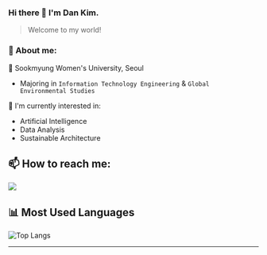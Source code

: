 ### Hi there 👋 I'm Dan Kim.
> Welcome to my world!

### 📍 About me:
🏫 Sookmyung Women's University, Seoul
  - Majoring in `Information Technology Engineering` & `Global Environmental Studies`
    
🚀 I'm currently interested in:
  - Artificial Intelligence
  - Data Analysis
  - Sustainable Architecture
  
## 📫 How to reach me:

<a href="mailto:dankim.developer@gmail.com"><img src="https://img.shields.io/badge/Gmail-D14836?style=for-the-badge&logo=gmail&logoColor=white&style=flat-square&link=mailto:dankim.developer@gmail.com"/></a> 

## 📊 Most Used Languages

![Top Langs](https://github-readme-stats.vercel.app/api/top-langs/?username=dankim-dev&layout=compact&theme=tokyonight)

---
